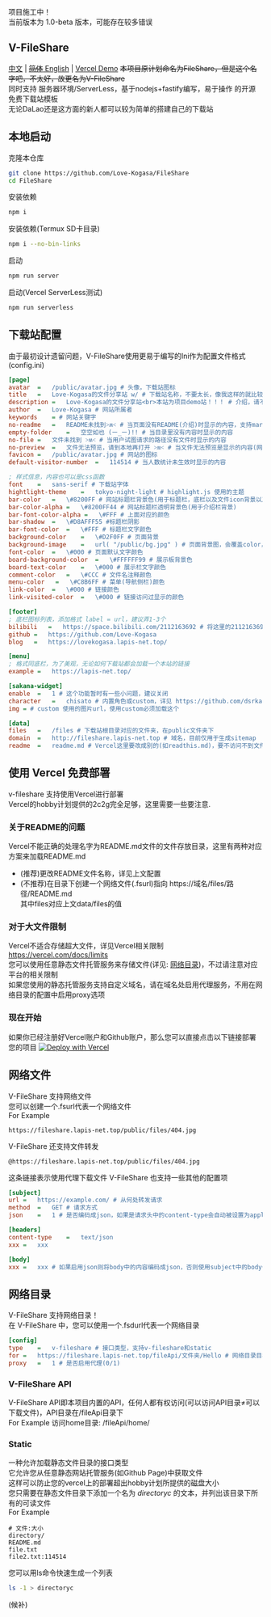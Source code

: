 项目施工中！  
当前版本为 1.0-beta 版本，可能存在较多错误  
## V-FileShare
[中文](https://github.com/Love-Kogasa/FileShare) | [~~简体~~ English](https://github.com/Love-Kogasa/FileShare/blob/main/README-EN.md) | [Vercel Demo](https://fileshare.lapis-net.top/)
~~本项目原计划命名为FileShare，但是这个名字吧，不太好，故更名为V-FileShare~~  
同时支持 服务器环境/ServerLess，基于nodejs+fastify编写，易于操作 的开源免费下载站模板  
无论DaLao还是这方面的新人都可以较为简单的搭建自己的下载站  
<!--如果您不熟悉Nodejs以及建站相关内容，请[点我](#免费搭建文件下载站)  -->

## 本地启动
克隆本仓库
```bash
git clone https://github.com/Love-Kogasa/FileShare
cd FileShare
```
安装依赖
```bash
npm i
```
安装依赖(Termux SD卡目录)
```bash
npm i --no-bin-links
```
启动
```bash
npm run server
```
启动(Vercel ServerLess测试)
```bash
npm run serverless
```

## 下载站配置
由于最初设计遗留问题，V-FileShare使用更易于编写的Ini作为配置文件格式  
(config.ini)
```ini
[page]
avatar  =   /public/avatar.jpg # 头像，下载站图标
title   =   Love-Kogasa的文件分享站 w/ # 下载站名称，不要太长，像我这样的就比较长了
description =   Love-Kogasa的文件分享站<br>本站为项目demo站！！！ # 介绍，请不要使用除<br><hr><img>外的html标签
author  =   Love-Kogasa # 网站所属者
keywords    = # 网站关键字
no-readme   =   README未找到˃ʍ˂ # 当页面没有README(介绍)时显示的内容，支持markdown文本
empty-folder    =   空空如也 (ー_ー)!! # 当目录里没有内容时显示的内容
no-file =   文件未找到 ˃ʍ˂ # 当用户试图请求的路径没有文件时显示的内容
no-preview  =   文件无法预览，请到本地再打开 ˃ʍ˂ # 当文件无法预览是显示的内容(网络目录文件均不支持预览)
favicon =   /public/avatar.jpg # 网站的图标
default-visitor-number  =   114514 # 当人数统计未生效时显示的内容

; 样式信息，内容也可以是css函数
font    =   sans-serif # 下载站字体
hightlight-theme    =   tokyo-night-light # highlight.js 使用的主题
bar-color   =   \#8200FF # 网站标题栏背景色(用于标题栏，底栏以及文件icon背景以及按钮)
bar-color-alpha =   \#8200FF44 # 网站标题栏透明背景色(用于介绍栏背景)
bar-font-color-alpha =   \#FFF # 上面对应的颜色
bar-shadow  =   \#D8AFFF55 #标题栏阴影
bar-font-color  =   \#FFF # 标题栏文字颜色
background-color    =   \#D2F0FF # 页面背景
background-image    =   url( "/public/bg.jpg" ) # 页面背景图，会覆盖color，没有的话换成none就行
font-color  =   \#000 # 页面默认文字颜色
board-background-color  =   \#FFFFFF99 # 展示板背景色
board-text-color    =   \#000 # 展示栏文字颜色
comment-color   =   \#CCC # 文件名注释颜色
menu-color   =   \#C8B6FF # 菜单(导航侧栏)颜色
link-color  =   \#000 # 链接颜色
link-visited-color  =   \#000 # 链接访问过显示的颜色

[footer]
; 底栏图标列表，添加格式 label = url，建议弄1-3个
bilibili   =   https://space.bilibili.com/2112163692 # 将这里的2112163692换成你的bilibili uid就可以了
github =   https://github.com/Love-Kogasa
blog   =   https://lovekogasa.lapis-net.top/

[menu]
; 格式同底栏，为了美观，无论如何下载站都会加载一个本站的链接
example =   https://lapis-net.top/

[sakana-widget]
enable  =   1 # 这个功能暂时有一些小问题，建议关闭
character   =   chisato # 内置角色或custom，详见 https://github.com/dsrkafuu/sakana-widget/blob/main/README.zh.md
img = # custom 使用的图片url，使用custom必须加载这个

[data]
files   =   /files # 下载站根目录对应的文件夹，在public文件夹下
domain  =   http://fileshare.lapis-net.top # 域名，目前仅用于生成sitemap
readme  =   readme.md # Vercel这里要改成别的(如readthis.md)，要不访问不到文件，详见下文vercel部署的注意事项

```

## 使用 Vercel 免费部署
v-fileshare 支持使用Vercel进行部署  
Vercel的hobby计划提供的2c2g完全足够，这里需要一些要注意.  
### 关于README的问题
Vercel不能正确的处理名字为README.md文件的文件存放目录，这里有两种对应方案来加载README.md
* (推荐)更改README文件名称，详见上文配置
* (不推荐)在目录下创建一个网络文件(.fsurl)指向 https://域名/files/路径/README.md  
其中files对应上文data/files的值

### 对于大文件限制
Vercel不适合存储超大文件，详见Vercel相关限制 https://vercel.com/docs/limits  
您可以使用任意静态文件托管服务来存储文件(详见: [网络目录](#网络目录))，不过请注意对应平台的相关限制  
如果您使用的静态托管服务支持自定义域名，请在域名处启用代理服务，不用在网络目录的配置中启用proxy选项

### 现在开始
如果你已经注册好Vercel账户和Github账户，那么您可以直接点击以下链接部署您的项目
[![Deploy with Vercel](https://vercel.com/button)](https://vercel.com/new/clone?repository-url=https://github.com/Love-Kogasa/FileShare)

## 网络文件
V-FileShare 支持网络文件  
您可以创建一个.fsurl代表一个网络文件  
For Example
```
https://fileshare.lapis-net.top/public/files/404.jpg
```
V-FileShare 还支持文件转发
```
@https://fileshare.lapis-net.top/public/files/404.jpg
```
这条链接表示使用代理下载文件
V-FileShare 也支持一些其他的配置项
```ini
[subject]
url =   https://example.com/ # 从何处转发请求
method  =   GET # 请求方式
json    =   1 # 是否编码成json，如果是请求头中的content-type会自动被设置为application/json

[headers]
content-type    =   text/json
xxx =   xxx

[body]
xxx =   xxx # 如果启用json则将body中的内容编码成json，否则使用subject中的body作为请求主题
```

## 网络目录
V-FileShare 支持网络目录！  
在 V-FileShare 中，您可以使用一个.fsdurl代表一个网络目录
```ini
[config]
type    =   v-fileshare # 接口类型，支持v-fileshare和static
for =   https://fileshare.lapis-net.top/fileApi/文件夹/Hello # 网络目录目标
proxy   =   1 # 是否启用代理(0/1)
```
### V-FileShare API
V-FileShare API即本项目内置的API，任何人都有权访问(可以访问API目录≠可以下载文件)，API目录在/fileApi目录下  
For Example 访问home目录: /fileApi/home/  
### Static
一种允许加载静态文件目录的接口类型  
它允许您从任意静态网站托管服务(如Github Page)中获取文件  
这样可以防止您的vercel上的部署超出hobby计划所提供的磁盘大小  
您只需要在静态文件目录下添加一个名为 *directoryc* 的文本，并列出该目录下所有的可读文件  
For Example
```
# 文件:大小
directory/
README.md
file.txt
file2.txt:114514
```
您可以用ls命令快速生成一个列表
```bash
ls -1 > directoryc
```

(候补)